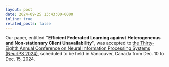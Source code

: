 ```yaml
---
layout: post
date: 2024-09-25 13:43:00-0000
inline: true
related_posts: false
---
```


Our paper, entitled ''**Efficient Federated Learning against Heterogeneous and Non-stationary Client Unavailability**'', was accepted to <a href="https://neurips.cc/Conferences/2024"> the Thirty-Eighth Annual Conference on Neural Information Processing Systems (NeurIPS 2024)</a>, scheduled to be held in Vancouver, Canada from Dec. 10 to Dec. 15, 2024.
